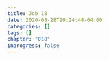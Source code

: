 ```yaml
---
title: Job 18
date: 2020-03-28T20:24:44-04:00
categories: []
tags: []
chapter: "018"
inprogress: false
---
```


